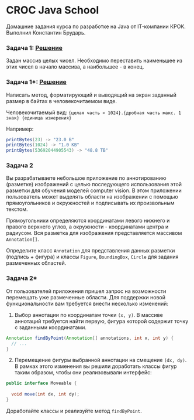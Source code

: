 # CROC Java School
Домашние задания курса по разработке на Java от IT-компании КРОК.
Выполнил Константин Брударь.

### Задача 1: [Решение](https://github.com/konstantin-brudar/croc-java-school/blob/master/Task_1.java)
Задан массив целых чисел. Необходимо переставить наименьшее из этих чисел в начало массива, а наибольшее - в конец.

### Задача 1*: [Решение](https://github.com/konstantin-brudar/croc-java-school/blob/master/Task_1_star.java)
Написать метод, форматирующий и выводящий на экран заданный размер в байтах в человекочитаемом виде.

Человекочитаемый вид: 
```{целая часть < 1024}.{дробная часть макс. 1 знак} {единица измерения}```

Например:
```java
printBytes(23) -> "23.0 B"
printBytes(1024) -> "1.0 KB"
printBytes(53692044905543) -> "48.8 TB"
```

### Задача 2
Вы разрабатываете небольшое приложение по аннотированию (разметке) изображений с целью последующего использования этой разметки для обучения моделей computer vision. В этом приложении пользователь может выделять области на изображении с помощью прямоугольников и окружностей и подписывать их произвольным текстом.

Прямоугольники определяются координатами левого нижнего и правого верхнего углов, а окружности - координатами центра и радиусом. Вся разметка для изображения представляется массивом ```Annotation[]```.

Определите класс ```Annotation``` для представления данных разметки (подпись + фигура) и классы ```Figure```, ```BoundingBox```, ```Circle``` для задания размеченных областей.

### Задача 2*
От пользователей приложения пришел запрос на возможности перемещать уже размеченные области. Для поддержки новой функциональности вам требуется внести несколько изменений: 

1. Выбор аннотации по координатам точки ```(x, y)```.
В массиве аннотаций требуется найти первую, фигура которой содержит точку с заданными координатами.
```java
Annotation findByPoint(Annotation[] annotations, int x, int y) {
  // ...
}
```

2. Перемещение фигуры выбранной аннотации на смещение ```(dx, dy)```.
В рамках этого изменения вы решили доработать классы фигур таким образом, чтобы они реализовывали интерфейс:
```java
public interface Moveable {
  
  void move(int dx, int dy);
}
```

Доработайте классы и реализуйте метод ```findByPoint```.
